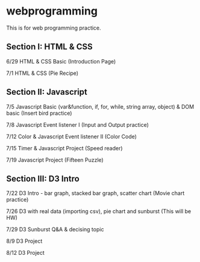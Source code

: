 # webprogramming

This is for web programming practice.


## Section I: HTML & CSS

6/29 HTML & CSS Basic (Introduction Page)

7/1 HTML & CSS (Pie Recipe)


## Section II: Javascript

7/5 Javascript Basic (var&function, if, for, while, string array, object) & DOM basic (Insert bird practice)

7/8 Javascript Event listener I (Input and Output practice)

7/12 Color & Javascript Event listener II (Color Code)

7/15 Timer & Javascript Project (Speed reader)

7/19 Javascript Project (Fifteen Puzzle)


## Section III: D3 Intro

7/22 D3 Intro - bar graph, stacked bar graph, scatter chart (Movie chart practice)

7/26 D3 with real data (importing csv), pie chart and sunburst (This will be HW)

7/29 D3 Sunburst Q&A & decising topic

8/9 D3 Project

8/12 D3 Project

